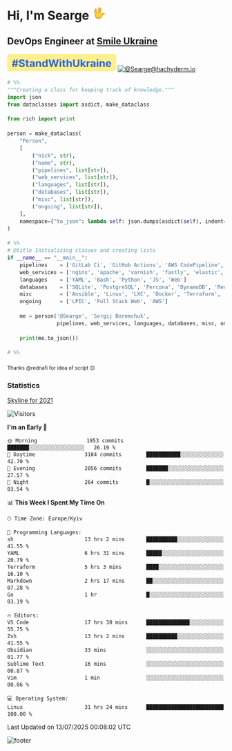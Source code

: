 # Hi, I'm Searge <img src="images/vulcan.webp" style="display: inline-block; margin: 0; height: 2rem" alt="Vulcan salute" />

## DevOps Engineer at [Smile Ukraine](https://smile-ukraine.com/en)

[![Stand With Ukraine](https://raw.githubusercontent.com/vshymanskyy/StandWithUkraine/main/badges/StandWithUkraine.svg)](https://stand-with-ukraine.pp.ua)
<a rel="me" href="https://hachyderm.io/@Searge">![@Searge@hachyderm.io](https://img.shields.io/badge/-@Searge-%232B90D9?logo=mastodon&logoColor=white)</a>

```python
# %%
"""Creating a class for keeping track of knowledge."""
import json
from dataclasses import asdict, make_dataclass

from rich import print

person = make_dataclass(
    "Person",
    [
        ("nick", str),
        ("name", str),
        ("pipelines", list[str]),
        ("web_services", list[str]),
        ("languages", list[str]),
        ("databases", list[str]),
        ("misc", list[str]),
        ("ongoing", list[str]),
    ],
    namespace={"to_json": lambda self: json.dumps(asdict(self), indent=4)},
)

# %%
# @title Initializing classes and creating lists
if __name__ == "__main__":
    pipelines    = ['GitLab Ci', 'GitHub Actions', 'AWS CodePipeline', 'Jenkins']
    web_services = ['nginx', 'apache', 'varnish', 'fastly', 'elastic', 'solr']
    languages    = ['YAML', 'Bash', 'Python', 'JS', 'Web']
    databases    = ['SQLite', 'PostgreSQL', 'Percona', 'DynamoDB', 'Redis']
    misc         = ['Ansible', 'Linux', 'LXC', 'Docker', 'Terraform', 'AWS']
    ongoing      = ['LPIC', 'Full Stack Web', 'AWS']

    me = person('@Searge', 'Sergij Boremchuk',
                pipelines, web_services, languages, databases, misc, ongoing)

    print(me.to_json())

# %%

```

<sub>Thanks @rednafi for idea of script :wink:</sub>

### Statistics

[Skyline for 2021](https://skyline.github.com/Searge/2021)

![Visitors](https://komarev.com/ghpvc/?username=searge&label=Profile%20views&color=0e75b6&style=flat) 
<!--START_SECTION:waka-->
**I'm an Early 🐤** 

```text
🌞 Morning                1953 commits        ███████░░░░░░░░░░░░░░░░░░   26.19 % 
🌆 Daytime                3184 commits        ███████████░░░░░░░░░░░░░░   42.70 % 
🌃 Evening                2056 commits        ███████░░░░░░░░░░░░░░░░░░   27.57 % 
🌙 Night                  264 commits         █░░░░░░░░░░░░░░░░░░░░░░░░   03.54 % 
```


📊 **This Week I Spent My Time On** 

```text
🕑︎ Time Zone: Europe/Kyiv

💬 Programming Languages: 
sh                       13 hrs 2 mins       ██████████░░░░░░░░░░░░░░░   41.55 % 
YAML                     6 hrs 31 mins       █████░░░░░░░░░░░░░░░░░░░░   20.79 % 
Terraform                5 hrs 3 mins        ████░░░░░░░░░░░░░░░░░░░░░   16.10 % 
Markdown                 2 hrs 17 mins       ██░░░░░░░░░░░░░░░░░░░░░░░   07.28 % 
Go                       1 hr                █░░░░░░░░░░░░░░░░░░░░░░░░   03.19 % 

🔥 Editors: 
VS Code                  17 hrs 30 mins      ██████████████░░░░░░░░░░░   55.75 % 
Zsh                      13 hrs 2 mins       ██████████░░░░░░░░░░░░░░░   41.55 % 
Obsidian                 33 mins             ░░░░░░░░░░░░░░░░░░░░░░░░░   01.77 % 
Sublime Text             16 mins             ░░░░░░░░░░░░░░░░░░░░░░░░░   00.87 % 
Vim                      1 min               ░░░░░░░░░░░░░░░░░░░░░░░░░   00.06 % 

💻 Operating System: 
Linux                    31 hrs 24 mins      █████████████████████████   100.00 % 
```


 Last Updated on 13/07/2025 00:08:02 UTC
<!--END_SECTION:waka-->

![footer](https://capsule-render.vercel.app/api?type=waving&color=gradient&customColorList=14,21&height=82&section=footer)
